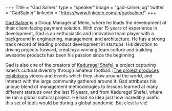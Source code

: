 +++
Title = "Gad Salner"
type = "speaker"
image = "gad-salner.jpg"
twitter = "GadSalner"
linkedin = "https://www.linkedin.com/in/gadsalner/"
+++

[Gad Salner](https://www.linkedin.com/in/gadsalner/) is a Group Manager at Melio, where he leads the development of their client-facing payment solution. With over 15 years of experience in development, Gad is an enthusiastic and innovative team player with a background in engineering, management, and architecture. He has a strong track record of leading product development in startups. His devotion to driving projects forward, creating a winning team culture and building awesome products has been his passion since the beginning.

Gad is also one of the creators of [Kaduregel Shefel](https://forward.com/culture/398295/how-a-cult-israeli-tv-show-about-soccer-swept-europe-kinda/), a project capturing Israel’s cultural diversity through amateur football. i[The project produces exhibitions](https://www.theguardian.com/football/gallery/2015/aug/04/jewish-arab-football-diversity-co-existence-in-pictures) videos and events which they show around the world, and interact with the large community gathered around it. Gad attributes his unique blend of management methodologies to lessons learned at many different startups over the last 15 years, and from Kaduregel Shefel, where he ran a global cultural project. He had no idea just how incredibly useful this set of tools would be during a global pandemic. But c’est la vie!
